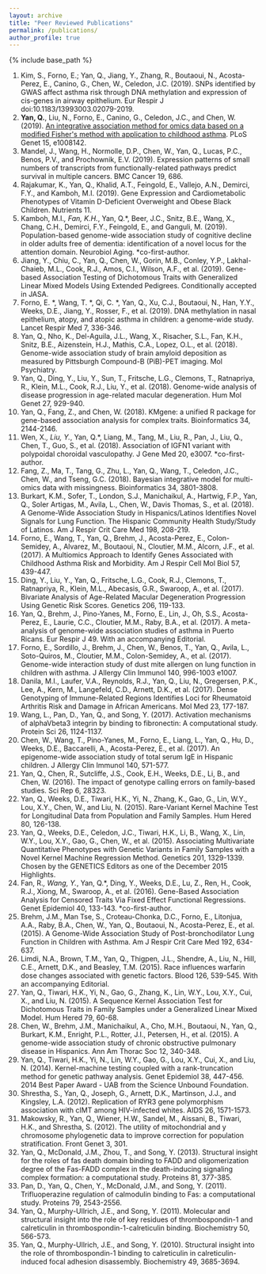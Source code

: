 ```yaml
---
layout: archive
title: "Peer Reviewed Publications"
permalink: /publications/
author_profile: true
---
```


{% include base_path %}

1.	Kim, S., Forno, E.; Yan, Q., Jiang, Y., Zhang, R., Boutaoui, N., Acosta-Perez, E., Canino, G., Chen, W., Celedon, J.C. (2019). SNPs identified by GWAS affect asthma risk through DNA methylation and expression of cis-genes in airway epithelium. Eur Respir J doi:10.1183/13993003.02079-2019. 
2. <b>Yan, Q.</b>, Liu, N., Forno, E., Canino, G., Celedon, J.C., and Chen, W. (2019). [An integrative association method for omics data based on a modified Fisher's method with application to childhood asthma](https://journals.plos.org/plosgenetics/article?id=10.1371/journal.pgen.1008142). PLoS Genet 15, e1008142.
3. Mandel, J., Wang, H., Normolle, D.P., Chen, W., Yan, Q., Lucas, P.C., Benos, P.V., and Prochownik, E.V. (2019). Expression patterns of small numbers of transcripts from functionally-related pathways predict survival in multiple cancers. BMC Cancer 19, 686.
4. Rajakumar, K., Yan, Q., Khalid, A.T., Feingold, E., Vallejo, A.N., Demirci, F.Y., and Kamboh, M.I. (2019). Gene Expression and Cardiometabolic Phenotypes of Vitamin D-Deficient Overweight and Obese Black Children. Nutrients 11.
5. Kamboh, M.I.*, Fan, K.H.*, Yan, Q.*, Beer, J.C., Snitz, B.E., Wang, X., Chang, C.H., Demirci, F.Y., Feingold, E., and Ganguli, M. (2019). Population-based genome-wide association study of cognitive decline in older adults free of dementia: identification of a novel locus for the attention domain. Neurobiol Aging. *co-first-author.
6. Jiang, Y., Chiu, C., Yan, Q., Chen, W., Gorin, M.B., Conley, Y.P., Lakhal-Chaieb, M.L., Cook, R.J., Amos, C.I., Wilson, A.F., et al. (2019). Gene-based Association Testing of Dichotomous Traits with Generalized Linear Mixed Models Using Extended Pedigrees. Conditionally accepted in JASA.
7. Forno, E. *, Wang, T. *, Qi, C. *, Yan, Q., Xu, C.J., Boutaoui, N., Han, Y.Y., Weeks, D.E., Jiang, Y., Rosser, F., et al. (2019). DNA methylation in nasal epithelium, atopy, and atopic asthma in children: a genome-wide study. Lancet Respir Med 7, 336-346.
8. Yan, Q., Nho, K., Del-Aguila, J.L., Wang, X., Risacher, S.L., Fan, K.H., Snitz, B.E., Aizenstein, H.J., Mathis, C.A., Lopez, O.L., et al. (2018). Genome-wide association study of brain amyloid deposition as measured by Pittsburgh Compound-B (PiB)-PET imaging. Mol Psychiatry.
9. Yan, Q., Ding, Y., Liu, Y., Sun, T., Fritsche, L.G., Clemons, T., Ratnapriya, R., Klein, M.L., Cook, R.J., Liu, Y., et al. (2018). Genome-wide analysis of disease progression in age-related macular degeneration. Hum Mol Genet 27, 929-940.
10. Yan, Q., Fang, Z., and Chen, W. (2018). KMgene: a unified R package for gene-based association analysis for complex traits. Bioinformatics 34, 2144-2146.
11. Wen, X.*, Liu, Y.*, Yan, Q.*, Liang, M., Tang, M., Liu, R., Pan, J., Liu, Q., Chen, T., Guo, S., et al. (2018). Association of IGFN1 variant with polypoidal choroidal vasculopathy. J Gene Med 20, e3007. *co-first-author.
12. Fang, Z., Ma, T., Tang, G., Zhu, L., Yan, Q., Wang, T., Celedon, J.C., Chen, W., and Tseng, G.C. (2018). Bayesian integrative model for multi-omics data with missingness. Bioinformatics 34, 3801-3808.
13. Burkart, K.M., Sofer, T., London, S.J., Manichaikul, A., Hartwig, F.P., Yan, Q., Soler Artigas, M., Avila, L., Chen, W., Davis Thomas, S., et al. (2018). A Genome-Wide Association Study in Hispanics/Latinos Identifies Novel Signals for Lung Function. The Hispanic Community Health Study/Study of Latinos. Am J Respir Crit Care Med 198, 208-219.
14. Forno, E., Wang, T., Yan, Q., Brehm, J., Acosta-Perez, E., Colon-Semidey, A., Alvarez, M., Boutaoui, N., Cloutier, M.M., Alcorn, J.F., et al. (2017). A Multiomics Approach to Identify Genes Associated with Childhood Asthma Risk and Morbidity. Am J Respir Cell Mol Biol 57, 439-447.
15. Ding, Y., Liu, Y., Yan, Q., Fritsche, L.G., Cook, R.J., Clemons, T., Ratnapriya, R., Klein, M.L., Abecasis, G.R., Swaroop, A., et al. (2017). Bivariate Analysis of Age-Related Macular Degeneration Progression Using Genetic Risk Scores. Genetics 206, 119-133.
16. Yan, Q., Brehm, J., Pino-Yanes, M., Forno, E., Lin, J., Oh, S.S., Acosta-Perez, E., Laurie, C.C., Cloutier, M.M., Raby, B.A., et al. (2017). A meta-analysis of genome-wide association studies of asthma in Puerto Ricans. Eur Respir J 49. With an accompanying Editorial.
17. Forno, E., Sordillo, J., Brehm, J., Chen, W., Benos, T., Yan, Q., Avila, L., Soto-Quiros, M., Cloutier, M.M., Colon-Semidey, A., et al. (2017). Genome-wide interaction study of dust mite allergen on lung function in children with asthma. J Allergy Clin Immunol 140, 996-1003 e1007.
18. Danila, M.I., Laufer, V.A., Reynolds, R.J., Yan, Q., Liu, N., Gregersen, P.K., Lee, A., Kern, M., Langefeld, C.D., Arnett, D.K., et al. (2017). Dense Genotyping of Immune-Related Regions Identifies Loci for Rheumatoid Arthritis Risk and Damage in African Americans. Mol Med 23, 177-187.
19. Wang, L., Pan, D., Yan, Q., and Song, Y. (2017). Activation mechanisms of alphaVbeta3 integrin by binding to fibronectin: A computational study. Protein Sci 26, 1124-1137.
20. Chen, W., Wang, T., Pino-Yanes, M., Forno, E., Liang, L., Yan, Q., Hu, D., Weeks, D.E., Baccarelli, A., Acosta-Perez, E., et al. (2017). An epigenome-wide association study of total serum IgE in Hispanic children. J Allergy Clin Immunol 140, 571-577.
21. Yan, Q., Chen, R., Sutcliffe, J.S., Cook, E.H., Weeks, D.E., Li, B., and Chen, W. (2016). The impact of genotype calling errors on family-based studies. Sci Rep 6, 28323.
22. Yan, Q., Weeks, D.E., Tiwari, H.K., Yi, N., Zhang, K., Gao, G., Lin, W.Y., Lou, X.Y., Chen, W., and Liu, N. (2015). Rare-Variant Kernel Machine Test for Longitudinal Data from Population and Family Samples. Hum Hered 80, 126-138.
23. Yan, Q., Weeks, D.E., Celedon, J.C., Tiwari, H.K., Li, B., Wang, X., Lin, W.Y., Lou, X.Y., Gao, G., Chen, W., et al. (2015). Associating Multivariate Quantitative Phenotypes with Genetic Variants in Family Samples with a Novel Kernel Machine Regression Method. Genetics 201, 1329-1339. Chosen by the GENETICS Editors as one of the December 2015 Highlights.
24. Fan, R.*, Wang, Y.*, Yan, Q.*, Ding, Y., Weeks, D.E., Lu, Z., Ren, H., Cook, R.J., Xiong, M., Swaroop, A., et al. (2016). Gene-Based Association Analysis for Censored Traits Via Fixed Effect Functional Regressions. Genet Epidemiol 40, 133-143. *co-first-author.
25. Brehm, J.M., Man Tse, S., Croteau-Chonka, D.C., Forno, E., Litonjua, A.A., Raby, B.A., Chen, W., Yan, Q., Boutaoui, N., Acosta-Perez, E., et al. (2015). A Genome-Wide Association Study of Post-bronchodilator Lung Function in Children with Asthma. Am J Respir Crit Care Med 192, 634-637.
26. Limdi, N.A., Brown, T.M., Yan, Q., Thigpen, J.L., Shendre, A., Liu, N., Hill, C.E., Arnett, D.K., and Beasley, T.M. (2015). Race influences warfarin dose changes associated with genetic factors. Blood 126, 539-545. With an accompanying Editorial.
27. Yan, Q., Tiwari, H.K., Yi, N., Gao, G., Zhang, K., Lin, W.Y., Lou, X.Y., Cui, X., and Liu, N. (2015). A Sequence Kernel Association Test for Dichotomous Traits in Family Samples under a Generalized Linear Mixed Model. Hum Hered 79, 60-68.
28. Chen, W., Brehm, J.M., Manichaikul, A., Cho, M.H., Boutaoui, N., Yan, Q., Burkart, K.M., Enright, P.L., Rotter, J.I., Petersen, H., et al. (2015). A genome-wide association study of chronic obstructive pulmonary disease in Hispanics. Ann Am Thorac Soc 12, 340-348.
29. Yan, Q., Tiwari, H.K., Yi, N., Lin, W.Y., Gao, G., Lou, X.Y., Cui, X., and Liu, N. (2014). Kernel-machine testing coupled with a rank-truncation method for genetic pathway analysis. Genet Epidemiol 38, 447-456. 2014 Best Paper Award - UAB from the Science Unbound Foundation.
30. Shrestha, S., Yan, Q., Joseph, G., Arnett, D.K., Martinson, J.J., and Kingsley, L.A. (2012). Replication of RYR3 gene polymorphism association with cIMT among HIV-infected whites. AIDS 26, 1571-1573.
31. Makowsky, R., Yan, Q., Wiener, H.W., Sandel, M., Aissani, B., Tiwari, H.K., and Shrestha, S. (2012). The utility of mitochondrial and y chromosome phylogenetic data to improve correction for population stratification. Front Genet 3, 301.
32. Yan, Q., McDonald, J.M., Zhou, T., and Song, Y. (2013). Structural insight for the roles of fas death domain binding to FADD and oligomerization degree of the Fas-FADD complex in the death-inducing signaling complex formation: a computational study. Proteins 81, 377-385.
33. Pan, D., Yan, Q., Chen, Y., McDonald, J.M., and Song, Y. (2011). Trifluoperazine regulation of calmodulin binding to Fas: a computational study. Proteins 79, 2543-2556.
34. Yan, Q., Murphy-Ullrich, J.E., and Song, Y. (2011). Molecular and structural insight into the role of key residues of thrombospondin-1 and calreticulin in thrombospondin-1-calreticulin binding. Biochemistry 50, 566-573.
35. Yan, Q., Murphy-Ullrich, J.E., and Song, Y. (2010). Structural insight into the role of thrombospondin-1 binding to calreticulin in calreticulin-induced focal adhesion disassembly. Biochemistry 49, 3685-3694.
